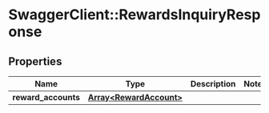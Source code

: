 # SwaggerClient::RewardsInquiryResponse

## Properties
Name | Type | Description | Notes
------------ | ------------- | ------------- | -------------
**reward_accounts** | [**Array&lt;RewardAccount&gt;**](RewardAccount.md) |  | 

